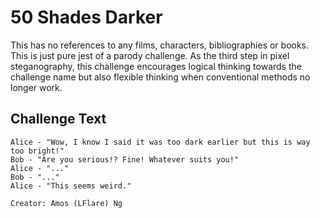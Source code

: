 # 50 Shades Darker
This has no references to any films, characters, bibliographies or books. This is just pure jest of a parody challenge. As the third step in pixel steganography, this challenge encourages logical thinking towards the challenge name but also flexible thinking when conventional methods no longer work.

## Challenge Text
```
Alice - "Wow, I know I said it was too dark earlier but this is way too bright!"
Bob - "Are you serious!? Fine! Whatever suits you!"
Alice - "..."
Bob - "..."
Alice - "This seems weird."

Creator: Amos (LFlare) Ng
```
